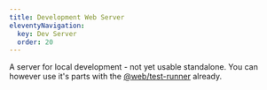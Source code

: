 ```yaml
---
title: Development Web Server
eleventyNavigation:
  key: Dev Server
  order: 20
---
```


A server for local development - not yet usable standalone.
You can however use it's parts with the [@web/test-runner](../test-runner/overview.md) already.
